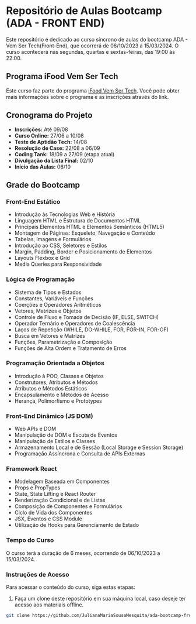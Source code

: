 # Repositório de Aulas Bootcamp (ADA - FRONT END)

Este repositório é dedicado ao curso síncrono de aulas do bootcamp ADA - Vem Ser Tech(Front-End), que ocorrerá de  06/10/2023 a 15/03/2024. O curso acontecerá nas segundas, quartas e sextas-feiras, das 19:00 às 22:00.

## Programa iFood Vem Ser Tech

Este curso faz parte do programa [iFood Vem Ser Tech](https://ada.tech/sou-aluno/programas/ifood-vem-ser-tech). Você pode obter mais informações sobre o programa e as inscrições através do link.

## Cronograma do Projeto

- **Inscrições:** Até 09/08
- **Curso Online:** 27/06 a 10/08
- **Teste de Aptidão Tech:** 14/08
- **Resolução de Case:** 22/08 a 06/09
- **Coding Tank:** 18/09 a 27/09 (etapa atual)
- **Divulgação da Lista Final:** 02/10
- **Início das Aulas:** 06/10

## Grade do Bootcamp
### Front-End Estático
- Introdução às Tecnologias Web e História
- Linguagem HTML e Estrutura de Documentos HTML
- Principais Elementos HTML e Elementos Semânticos (HTML5)
- Montagem de Páginas: Esqueleto, Navegação e Conteúdo
- Tabelas, Imagens e Formulários
- Introdução ao CSS, Seletores e Estilos
- Margin, Padding, Border e Posicionamento de Elementos
- Layouts Flexbox e Grid
- Media Queries para Responsividade

### Lógica de Programação
- Sistema de Tipos e Estados
- Constantes, Variáveis e Funções
- Coerções e Operadores Aritméticos
- Vetores, Matrizes e Objetos
- Controle de Fluxo e Tomada de Decisão (IF, ELSE, SWITCH)
- Operador Ternário e Operadores de Coalescência
- Laços de Repetição (WHILE, DO-WHILE, FOR, FOR-IN, FOR-OF)
- Busca em Vetores e Matrizes
- Funções, Parametrização e Composição
- Funções de Alta Ordem e Tratamento de Erros

### Programação Orientada a Objetos
- Introdução à POO, Classes e Objetos
- Construtores, Atributos e Métodos
- Atributos e Métodos Estáticos
- Encapsulamento e Métodos de Acesso
- Herança, Polimorfismo e Prototypes

### Front-End Dinâmico (JS DOM)
- Web APIs e DOM
- Manipulação de DOM e Escuta de Eventos
- Manipulação de Estilos e Classes
- Armazenamento Local e de Sessão (Local Storage e Session Storage)
- Programação Assíncrona e Consulta de APIs Externas

### Framework React
- Modelagem Baseada em Componentes
- Props e PropTypes
- State, State Lifting e React Router
- Renderização Condicional e de Listas
- Composição de Componentes e Formulários
- Ciclo de Vida dos Componentes
- JSX, Eventos e CSS Module
- Utilização de Hooks para Gerenciamento de Estado

### Tempo do Curso
O curso terá a duração de 6 meses, ocorrendo de 06/10/2023 a 15/03/2024.

### Instruções de Acesso
Para acessar o conteúdo do curso, siga estas etapas:

1. Faça um clone deste repositório em sua máquina local, caso deseje ter acesso aos materiais offline.

```bash
git clone https://github.com/JulianaMariaSousaMesquita/ada-bootcamp-front-end-vem-ser-tech-2023
